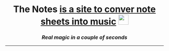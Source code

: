 <h1 align="center">The Notes <a href="https://t.me/WH0_1S_1T_bot" target="_blank">is a site to conver note sheets into music</a> 
<img src="https://github.com/blackcater/blackcater/blob/main/images/Hi.gif" height="32"/></h1>
<h3 align="center"><i> Real magic in a couple of seconds </i></h3>
<hr>
